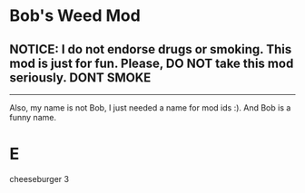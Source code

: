# Bob's Weed Mod 

## NOTICE: I do not endorse drugs or smoking. This mod is just for fun. Please, DO NOT take this mod seriously. DONT SMOKE 

-----

Also, my name is not Bob, I just needed a name for mod ids :). And Bob is a funny name. 
# E
cheeseburger 3
